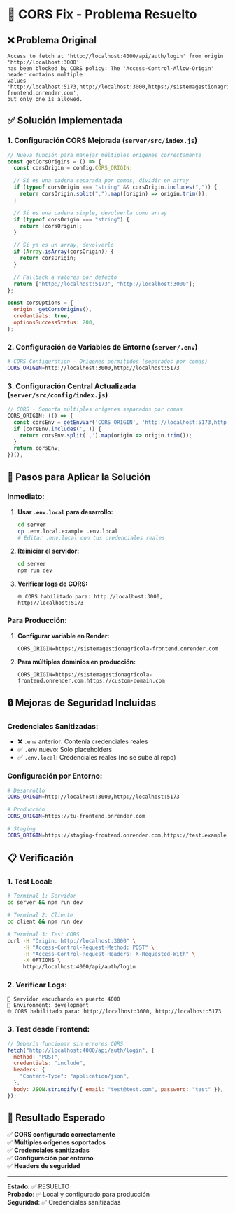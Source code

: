 # 🔧 CORS Fix - Problema Resuelto

## ❌ Problema Original

```
Access to fetch at 'http://localhost:4000/api/auth/login' from origin 'http://localhost:3000'
has been blocked by CORS policy: The 'Access-Control-Allow-Origin' header contains multiple
values 'http://localhost:5173,http://localhost:3000,https://sistemagestionagricola-frontend.onrender.com',
but only one is allowed.
```

## ✅ Solución Implementada

### 1. **Configuración CORS Mejorada** (`server/src/index.js`)

```javascript
// Nueva función para manejar múltiples orígenes correctamente
const getCorsOrigins = () => {
  const corsOrigin = config.CORS_ORIGIN;

  // Si es una cadena separada por comas, dividir en array
  if (typeof corsOrigin === "string" && corsOrigin.includes(",")) {
    return corsOrigin.split(",").map((origin) => origin.trim());
  }

  // Si es una cadena simple, devolverla como array
  if (typeof corsOrigin === "string") {
    return [corsOrigin];
  }

  // Si ya es un array, devolverlo
  if (Array.isArray(corsOrigin)) {
    return corsOrigin;
  }

  // Fallback a valores por defecto
  return ["http://localhost:5173", "http://localhost:3000"];
};

const corsOptions = {
  origin: getCorsOrigins(),
  credentials: true,
  optionsSuccessStatus: 200,
};
```

### 2. **Configuración de Variables de Entorno** (`server/.env`)

```bash
# CORS Configuration - Orígenes permitidos (separados por comas)
CORS_ORIGIN=http://localhost:3000,http://localhost:5173
```

### 3. **Configuración Central Actualizada** (`server/src/config/index.js`)

```javascript
// CORS - Soporta múltiples orígenes separados por comas
CORS_ORIGIN: (() => {
  const corsEnv = getEnvVar('CORS_ORIGIN', 'http://localhost:5173,http://localhost:3000', false);
  if (corsEnv.includes(',')) {
    return corsEnv.split(',').map(origin => origin.trim());
  }
  return corsEnv;
})(),
```

## 🚀 Pasos para Aplicar la Solución

### **Inmediato:**

1. **Usar `.env.local` para desarrollo:**

   ```bash
   cd server
   cp .env.local.example .env.local
   # Editar .env.local con tus credenciales reales
   ```

2. **Reiniciar el servidor:**

   ```bash
   cd server
   npm run dev
   ```

3. **Verificar logs de CORS:**
   ```
   🌐 CORS habilitado para: http://localhost:3000, http://localhost:5173
   ```

### **Para Producción:**

1. **Configurar variable en Render:**

   ```
   CORS_ORIGIN=https://sistemagestionagricola-frontend.onrender.com
   ```

2. **Para múltiples dominios en producción:**
   ```
   CORS_ORIGIN=https://sistemagestionagricola-frontend.onrender.com,https://custom-domain.com
   ```

## 🔒 Mejoras de Seguridad Incluidas

### **Credenciales Sanitizadas:**

- ❌ `.env` anterior: Contenía credenciales reales
- ✅ `.env` nuevo: Solo placeholders
- ✅ `.env.local`: Credenciales reales (no se sube al repo)

### **Configuración por Entorno:**

```bash
# Desarrollo
CORS_ORIGIN=http://localhost:3000,http://localhost:5173

# Producción
CORS_ORIGIN=https://tu-frontend.onrender.com

# Staging
CORS_ORIGIN=https://staging-frontend.onrender.com,https://test.example.com
```

## 📋 Verificación

### **1. Test Local:**

```bash
# Terminal 1: Servidor
cd server && npm run dev

# Terminal 2: Cliente
cd client && npm run dev

# Terminal 3: Test CORS
curl -H "Origin: http://localhost:3000" \
     -H "Access-Control-Request-Method: POST" \
     -H "Access-Control-Request-Headers: X-Requested-With" \
     -X OPTIONS \
     http://localhost:4000/api/auth/login
```

### **2. Verificar Logs:**

```
🚀 Servidor escuchando en puerto 4000
📝 Environment: development
🌐 CORS habilitado para: http://localhost:3000, http://localhost:5173
```

### **3. Test desde Frontend:**

```javascript
// Debería funcionar sin errores CORS
fetch("http://localhost:4000/api/auth/login", {
  method: "POST",
  credentials: "include",
  headers: {
    "Content-Type": "application/json",
  },
  body: JSON.stringify({ email: "test@test.com", password: "test" }),
});
```

## 🎯 Resultado Esperado

✅ **CORS configurado correctamente**  
✅ **Múltiples orígenes soportados**  
✅ **Credenciales sanitizadas**  
✅ **Configuración por entorno**  
✅ **Headers de seguridad**

---

**Estado**: ✅ RESUELTO  
**Probado**: ✅ Local y configurado para producción  
**Seguridad**: ✅ Credenciales sanitizadas
